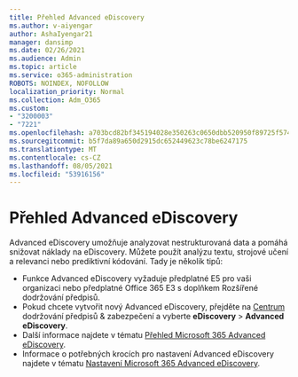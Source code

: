 ```yaml
---
title: Přehled Advanced eDiscovery
ms.author: v-aiyengar
author: AshaIyengar21
manager: dansimp
ms.date: 02/26/2021
ms.audience: Admin
ms.topic: article
ms.service: o365-administration
ROBOTS: NOINDEX, NOFOLLOW
localization_priority: Normal
ms.collection: Adm_O365
ms.custom:
- "3200003"
- "7221"
ms.openlocfilehash: a703bcd82bf345194028e350263c0650dbb520950f89725f57442c9c8c22035c
ms.sourcegitcommit: b5f7da89a650d2915dc652449623c78be6247175
ms.translationtype: MT
ms.contentlocale: cs-CZ
ms.lasthandoff: 08/05/2021
ms.locfileid: "53916156"
---
```

# <a name="overview-of-advanced-ediscovery"></a>Přehled Advanced eDiscovery

Advanced eDiscovery umožňuje analyzovat nestrukturovaná data a pomáhá snižovat náklady na eDiscovery. Můžete použít analýzu textu, strojové učení a relevanci nebo prediktivní kódování. Tady je několik tipů:

- Funkce Advanced eDiscovery vyžaduje předplatné E5 pro vaši organizaci nebo předplatné Office 365 E3 s doplňkem Rozšířené dodržování předpisů.
- Pokud chcete vytvořit nový Advanced eDiscovery, přejděte na [Centrum](https://go.microsoft.com/fwlink/p/?linkid=2077143) dodržování předpisů & zabezpečení a vyberte **eDiscovery**  >  **Advanced eDiscovery**.
- Další informace najdete v tématu [Přehled Microsoft 365 Advanced eDiscovery](https://go.microsoft.com/fwlink/?linkid=2101588).
- Informace o potřebných krocích pro nastavení Advanced eDiscovery najdete v tématu [Nastavení Microsoft 365 Advanced eDiscovery](https://go.microsoft.com/fwlink/?linkid=2122672).